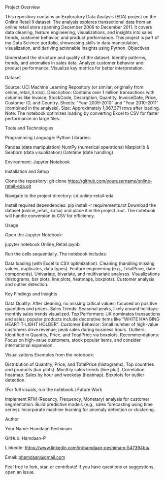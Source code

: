 Project Overview

This repository contains an Exploratory Data Analysis (EDA) project on the Online Retail II dataset. The analysis explores transactional data from an online retail store spanning December 2009 to December 2011. It covers data cleaning, feature engineering, visualizations, and insights into sales trends, customer behavior, and product performance.
This project is part of my Data Science portfolio, showcasing skills in data manipulation, visualization, and deriving actionable insights using Python.
Objectives

Understand the structure and quality of the dataset.
Identify patterns, trends, and anomalies in sales data.
Analyze customer behavior and product performance.
Visualize key metrics for better interpretation.

Dataset

Source: UCI Machine Learning Repository (or similar; originally from online_retail_II.xlsx).
Description: Contains over 1 million transactions with columns like Invoice, StockCode, Description, Quantity, InvoiceDate, Price, Customer ID, and Country.
Sheets: "Year 2009-2010" and "Year 2010-2011" (combined in the analysis).
Size: Approximately 1,067,371 rows after loading.
Note: The notebook optimizes loading by converting Excel to CSV for faster performance on large files.

Tools and Technologies

Programming Language: Python
Libraries:

Pandas (data manipulation)
NumPy (numerical operations)
Matplotlib & Seaborn (data visualization)
Datetime (date handling)


Environment: Jupyter Notebook

Installation and Setup

Clone the repository:
git clone https://github.com/yourusername/online-retail-eda.git

Navigate to the project directory:
cd online-retail-eda

Install required dependencies:
pip install -r requirements.txt
Download the dataset (online_retail_II.xlsx) and place it in the project root. The notebook will handle conversion to CSV for efficiency.

Usage

Open the Jupyter Notebook:

jupyter notebook Online_Retail.ipynb

Run the cells sequentially. The notebook includes:

Data loading (with Excel to CSV optimization).
Cleaning (handling missing values, duplicates, data types).
Feature engineering (e.g., TotalPrice, date components).
Univariate, bivariate, and multivariate analyses.
Visualizations (histograms, bar plots, line plots, heatmaps, boxplots).
Customer analysis and outlier detection.



Key Findings and Insights

Data Quality: After cleaning, no missing critical values; focused on positive quantities and prices.
Sales Trends: Seasonal peaks, likely around holidays; monthly sales trends visualized.
Top Performers: UK dominates transactions and sales; popular products include decorative items like "WHITE HANGING HEART T-LIGHT HOLDER".
Customer Behavior: Small number of high-value customers drive revenue; peak sales during business hours.
Outliers: Identified in Quantity, Price, and TotalPrice via boxplots.
Recommendations: Focus on high-value customers, stock popular items, and consider international expansion.

Visualizations
Examples from the notebook:

Distribution of Quantity, Price, and TotalPrice (histograms).
Top countries and products (bar plots).
Monthly sales trends (line plot).
Correlation heatmap.
Sales by hour and weekday (heatmap).
Boxplots for outlier detection.

(For full visuals, run the notebook.)
Future Work

Implement RFM (Recency, Frequency, Monetary) analysis for customer segmentation.
Build predictive models (e.g., sales forecasting using time series).
Incorporate machine learning for anomaly detection or clustering.


Author

Your Name: Hamdaan Peshimam

GitHub: Hamdaan-P

LinkedIn: https://www.linkedin.com/in/hamdaan-peshimam-547394ba/

Email: phamdaan@gmail.com


Feel free to fork, star, or contribute! If you have questions or suggestions, open an issue.

